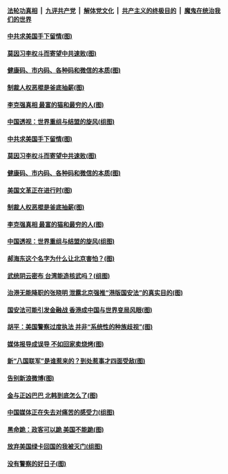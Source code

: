 ####  [法轮功真相](../../../../basic/blob/master/README.md?t=06140903) &nbsp;|&nbsp; [九评共产党](../../../../9ping.md/blob/master/README.md?t=06140903) &nbsp;|&nbsp; [解体党文化](../../../../jtdwh.md/blob/master/README.md?t=06140903)  &nbsp;|&nbsp; [共产主义的终极目的](../../../../gczydzjmd.md/blob/master/README.md?t=06140903) &nbsp;|&nbsp; [魔鬼在统治我们的世界](../../../../mgztzwmdsj.md/blob/master/README.md?t=06140903) 

#### [中共求美国手下留情(图)](../pages/p4/936462.md?t=06140903) 

#### [莫因习李权斗而寄望中共速败(图)](../pages/p4/936460.md?t=06140903) 

#### [健康码、市内码、各种码和微信的本质(图)](../pages/p4/936470.md?t=06140903) 

#### [制裁人权恶棍是釜底抽薪(图)](../pages/p4/936458.md?t=06140903) 

#### [李克强真相 最富的猫和最穷的人(图)](../pages/p4/936396.md?t=06140903) 

#### [中国透视：世界重组与结盟的旋风(组图)](../pages/p4/936384.md?t=06140903) 

#### [中共求美国手下留情(图)](../pages/p4/936462.md?t=06140903) 

#### [莫因习李权斗而寄望中共速败(图)](../pages/p4/936460.md?t=06140903) 

#### [健康码、市内码、各种码和微信的本质(图)](../pages/p4/936470.md?t=06140903) 

#### [美国文革正在进行时(图)](../pages/p4/936444.md?t=06140903) 

#### [制裁人权恶棍是釜底抽薪(图)](../pages/p4/936458.md?t=06140903) 

#### [李克强真相 最富的猫和最穷的人(图)](../pages/p4/936396.md?t=06140903) 

#### [中国透视：世界重组与结盟的旋风(组图)](../pages/p4/936384.md?t=06140903) 

#### [郝海东这个名字为什么让北京害怕？(图)](../pages/p4/936375.md?t=06140903) 

#### [武统阴云密布 台湾能造核武吗？(组图)](../pages/p4/936368.md?t=06140903) 

#### [治港无能降职的张晓明 泄露北京强推“港版国安法”的真实目的(图)](../pages/p4/936371.md?t=06140903) 

#### [国安法可能引发金融战 香港成中国与世界变局风眼(图)](../pages/p4/936374.md?t=06140903) 

#### [胡平：美国警察过度执法 并非“系统性的种族歧视”(图)](../pages/p4/936373.md?t=06140903) 

#### [媒体报导成误导 不如回家卖烧烤(图)](../pages/p4/936256.md?t=06140903) 

#### [新“八国联军”是谁惹来的？到处惹事才四面受敌(图)](../pages/p4/936255.md?t=06140903) 

#### [告别新浪微博(图)](../pages/p4/936247.md?t=06140903) 

#### [金与正凶巴巴 北韩到底怎么了(图)](../pages/p4/936251.md?t=06140903) 

#### [中国媒体正在失去对痛苦的感受力(组图)](../pages/p4/936244.md?t=06140903) 

#### [黑命跪：政客可以跪 美国不能跪(图)](../pages/p4/936252.md?t=06140903) 

#### [放弃美国绿卡回国的我被灭门(组图)](../pages/p4/936241.md?t=06140903) 

#### [没有警察的好日子(图)](../pages/p4/936178.md?t=06140903) 

